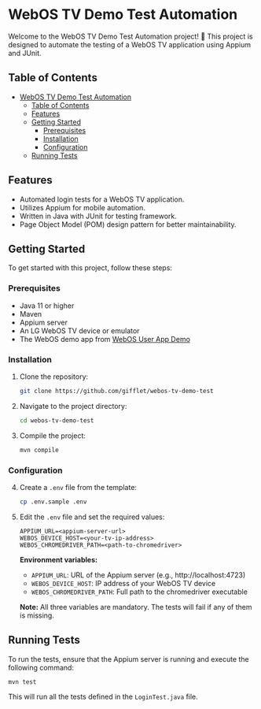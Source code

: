 # WebOS TV Demo Test Automation

Welcome to the WebOS TV Demo Test Automation project! 🎉 This project is designed to automate the testing of a WebOS TV application using Appium and JUnit. 

## Table of Contents

- [WebOS TV Demo Test Automation](#webos-tv-demo-test-automation)
  - [Table of Contents](#table-of-contents)
  - [Features](#features)
  - [Getting Started](#getting-started)
    - [Prerequisites](#prerequisites)
    - [Installation](#installation)
    - [Configuration](#configuration)
  - [Running Tests](#running-tests)

## Features

- Automated login tests for a WebOS TV application.
- Utilizes Appium for mobile automation.
- Written in Java with JUnit for testing framework.
- Page Object Model (POM) design pattern for better maintainability.

## Getting Started

To get started with this project, follow these steps:

### Prerequisites

- Java 11 or higher
- Maven
- Appium server
- An LG WebOS TV device or emulator
- The WebOS demo app from [WebOS User App Demo](https://github.com/gifflet/webos-user-app-demo)

### Installation

1. Clone the repository:
   ```bash
   git clone https://github.com/gifflet/webos-tv-demo-test
   ```
2. Navigate to the project directory:
   ```bash
   cd webos-tv-demo-test
   ```
3. Compile the project:
   ```bash
   mvn compile
   ```

### Configuration

4. Create a `.env` file from the template:
   ```bash
   cp .env.sample .env
   ```
5. Edit the `.env` file and set the required values:
   ```
   APPIUM_URL=<appium-server-url>
   WEBOS_DEVICE_HOST=<your-tv-ip-address>
   WEBOS_CHROMEDRIVER_PATH=<path-to-chromedriver>
   ```
   
   **Environment variables:**
   - `APPIUM_URL`: URL of the Appium server (e.g., http://localhost:4723)
   - `WEBOS_DEVICE_HOST`: IP address of your WebOS TV device
   - `WEBOS_CHROMEDRIVER_PATH`: Full path to the chromedriver executable
   
   **Note:** All three variables are mandatory. The tests will fail if any of them is missing.

## Running Tests

To run the tests, ensure that the Appium server is running and execute the following command:

```bash
mvn test
```

This will run all the tests defined in the `LoginTest.java` file.
